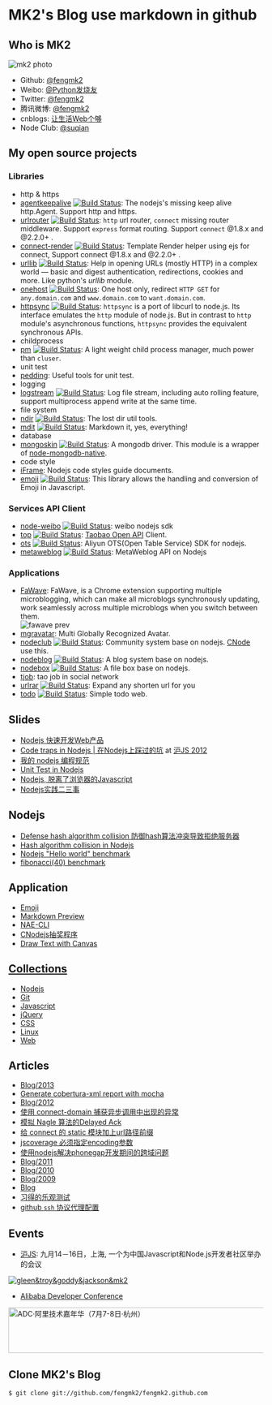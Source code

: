 # MK2's Blog use markdown in github

## Who is MK2

![mk2 photo](https://secure.gravatar.com/avatar/95b9d41231617a05ced5604d242c9670?s=200)

* Github: [@fengmk2](https://github.com/fengmk2)
* Weibo: [@Python发烧友](http://weibo.com/imk2)
* Twitter: [@fengmk2](http://twitter.com/fengmk2)
* 腾讯微博: [@fengmk2](http://t.qq.com/fengmk2)
* cnblogs: [让生活Web个够](http://fengmk2.cnblogs.com/)
* Node Club: [@suqian](http://cnodejs.org/user/suqian)

## My open source projects

### Libraries

* http & https
 * [agentkeepalive](https://github.com/TBEDP/agentkeepalive) [![Build Status](https://secure.travis-ci.org/TBEDP/agentkeepalive.png)](http://travis-ci.org/TBEDP/agentkeepalive): The nodejs's missing keep alive http.Agent. Support http and https.
 * [urlrouter](https://github.com/fengmk2/urlrouter) [![Build Status](https://secure.travis-ci.org/fengmk2/urlrouter.png)](http://travis-ci.org/fengmk2/urlrouter): `http` url router, `connect` missing router middleware. Support `express` format routing. Support `connect` @1.8.x and @2.2.0+ .
 * [connect-render](https://github.com/fengmk2/connect-render) [![Build Status](https://secure.travis-ci.org/fengmk2/connect-render.png)](http://travis-ci.org/fengmk2/connect-render): Template Render helper using ejs for connect, Support connect @1.8.x and @2.2.0+ .
 * [urllib](https://github.com/TBEDP/urllib) [![Build Status](https://secure.travis-ci.org/TBEDP/urllib.png)](http://travis-ci.org/TBEDP/urllib): Help in opening URLs (mostly HTTP) in a complex world — basic and digest authentication, redirections, cookies and more. Like python's _urllib_ module.
 * [onehost](https://github.com/fengmk2/onehost) [![Build Status](https://secure.travis-ci.org/fengmk2/onehost.png)](http://travis-ci.org/fengmk2/onehost): One host only, redirect `HTTP GET` for `any.domain.com` and `www.domain.com` to `want.domain.com`.
 * [httpsync](https://github.com/fengmk2/node-curl) [![Build Status](https://secure.travis-ci.org/fengmk2/node-curl.png)](http://travis-ci.org/fengmk2/node-curl): `httpsync` is a port of libcurl to node.js. Its interface emulates the `http` module of node.js. But in contrast to `http` module's asynchronous functions, `httpsync` provides the equivalent synchronous APIs.
* childprocess
 * [pm](https://github.com/aleafs/pm) [![Build Status](https://secure.travis-ci.org/aleafs/pm.png)](http://travis-ci.org/aleafs/pm): A light weight child process manager, much power than `cluser`.
* unit test
 * [pedding](https://github.com/fengmk2/pedding): Useful tools for unit test.
* logging
 * [logstream](https://github.com/fengmk2/logstream) [![Build Status](https://secure.travis-ci.org/fengmk2/logstream.png)](http://travis-ci.org/fengmk2/logstream): Log file stream, including auto rolling feature, support multiprocess append write at the same time.
* file system
 * [ndir](https://github.com/fengmk2/ndir) [![Build Status](https://secure.travis-ci.org/fengmk2/ndir.png?branch=master)](http://travis-ci.org/fengmk2/ndir): The lost dir util tools. 
 * [mdit](https://github.com/fengmk2/mdit) [![Build Status](https://secure.travis-ci.org/fengmk2/mdit.png?branch=master)](http://travis-ci.org/fengmk2/mdit): Markdown it, yes, everything!
* database
 * [mongoskin](https://github.com/kissjs/node-mongoskin) [![Build Status](https://secure.travis-ci.org/kissjs/node-mongoskin.png?branch=master)](https://secure.travis-ci.org/kissjs/node-mongoskin): A mongodb driver. This module is a wrapper of [node-mongodb-native](http://christkv.github.com/node-mongodb-native/).
* code style
 * [iFrame](https://github.com/windyrobin/iFrame): Nodejs code styles guide documents.
* [emoji](https://github.com/fengmk2/emoji) [![Build Status](https://secure.travis-ci.org/fengmk2/emoji.png)](http://travis-ci.org/fengmk2/emoji): This library allows the handling and conversion of Emoji in Javascript.

### Services API Client

* [node-weibo](https://github.com/fengmk2/node-weibo) [![Build Status](https://secure.travis-ci.org/fengmk2/node-weibo.png?branch=master)](http://travis-ci.org/fengmk2/node-weibo): weibo nodejs sdk
* [top](https://github.com/fengmk2/top) [![Build Status](https://secure.travis-ci.org/fengmk2/top.png)](http://travis-ci.org/fengmk2/top): [Taobao Open API](http://open.taobao.com/) Client.
* [ots](https://github.com/fengmk2/ots) [![Build Status](https://secure.travis-ci.org/fengmk2/ots.png)](http://travis-ci.org/fengmk2/ots): Aliyun OTS(Open Table Service) SDK for nodejs.
* [metaweblog](https://github.com/fengmk2/metaweblog) [![Build Status](https://secure.travis-ci.org/fengmk2/metaweblog.png?branch=master)](http://travis-ci.org/fengmk2/metaweblog): MetaWeblog API on Nodejs

### Applications

* [FaWave](https://chrome.google.com/webstore/detail/aicelmgbddfgmpieedjiggifabdpcnln): FaWave, is a Chrome extension supporting multiple microblogging, which can make all microblogs synchronously updating, work seamlessly across multiple microblogs when you switch between them.
<br/>![fawave prev](http://ww2.sinaimg.cn/large/6cfc7910jw1dp88kwaao5j.jpg)
* [mgravatar](https://github.com/fengmk2/mgravatar): Multi Globally Recognized Avatar.
* [nodeclub](https://github.com/cnodejs/nodeclub) [![Build Status](https://secure.travis-ci.org/cnodejs/nodeclub.png)](http://travis-ci.org/cnodejs/nodeclub): Community system base on nodejs. [CNode](http://cnodejs.org) use this.
* [nodeblog](https://github.com/fengmk2/nodeblog) [![Build Status](https://secure.travis-ci.org/fengmk2/nodeblog.png)](http://travis-ci.org/fengmk2/nodeblog): A blog system base on nodejs. 
* [nodebox](https://github.com/fengmk2/nodebox) [![Build Status](https://secure.travis-ci.org/fengmk2/nodebox.png)](http://travis-ci.org/fengmk2/nodebox): A file box base on nodejs.
* [tjob](https://github.com/TBEDP/tjob): tao job in social network
* [urlrar](https://github.com/fengmk2/urlrar) [![Build Status](https://secure.travis-ci.org/fengmk2/urlrar.png)](http://travis-ci.org/fengmk2/urlrar): Expand any shorten url for you
* [todo](https://github.com/fengmk2/todo) [![Build Status](https://secure.travis-ci.org/fengmk2/todo.png)](http://travis-ci.org/fengmk2/todo): Simple todo web.

## Slides

* [Nodejs 快速开发Web产品](./ppt/nodejs-web-dev.html)
* [Code traps in Nodejs | 在Nodejs上踩过的坑](./ppt/hujs.html) at [沪JS 2012](http://www.hujs.org/)
* [我的 nodejs 编程规范](./ppt/nodejs_programming_style.html)
* [Unit Test in Nodejs](/ppt/unittest-and-bdd-in-nodejs-with-mocha.html)
* [Nodejs, 脱离了浏览器的Javascript](/ppt/qcon2011/index.html)
* [Nodejs实践二三事](/ppt/those-things-using-nodejs/index.html)

## Nodejs

* [Defense hash algorithm collision 防御hash算法冲突导致拒绝服务器](/blog/2011/defense-hash-algorithm-collision-dos.html)
* [Hash algorithm collision in Nodejs](/blog/2011/hac-in-nodejs-results.html)
* [Nodejs "Hello world" benchmark](/blog/helloworld-benchmark.html)
* [fibonacci(40) benchmark](/blog/2011/fibonacci/nodejs-python-php-ruby-lua.html)

## Application

* [Emoji](./emoji/)
* [Markdown Preview](./browser.html)
* [NAE-CLI](http://club.cnodejs.org/topic/4f387648301a48d50e003d4c)
* [CNodejs抽奖程序](/lottery/index.html)
* [Draw Text with Canvas](/blog/2011/canvas-text.html)

## [Collections](./collections)

* [Nodejs](./collections/nodejs.html)
* [Git](./collections/git.html)
* [Javascript](/collections/javascript.html)
* [jQuery](/collections/jquery.html)
* [CSS](/collections/css.html)
* [Linux](/collections/linux.html)
* [Web](/collections/web.html)

## Articles

* [Blog/2013](./blog/2013)
 * [Generate cobertura-xml report with mocha](./blog/2013/02/cobertura-xml-with-mocha.html) 
* [Blog/2012](./blog/2012)
 * [使用 connect-domain 捕获异步调用中出现的异常](./blog/2012/12/domain_module.html)
 * [模拟 Nagle 算法的Delayed Ack](./benchmark/nagle-algorithm-delayed-ack-mock.html)
 * [给 connect 的 static 模块加上url路径前缀](./blog/2012/06/use-pre-for-connect-static-middleware.html)
 * [jscoverage 必须指定encoding参数](./blog/2012/06/jscoverage-must-set-encoding.html)
 * [使用nodejs解决phonegap开发期间的跨域问题](./blog/2012/05/phonegap-dev-env-cross-domain-with-nodejs.html)
* [Blog/2011](./blog/2011)
* [Blog/2010](./blog/2010)
* [Blog/2009](./blog/2009)
* [Blog](./blog/)
* [习得的乐观测试](./Learned-Optimism-Test.htm)
* [github `ssh` 协议代理配置](./github-proxy.html)

## Events

* [沪JS](http://www.hujs.org/): 九月14－16日，上海, 一个为中国Javascript和Node.js开发者社区举办的会议

[![gleen&troy&goddy&jackson&mk2](http://ww3.sinaimg.cn/bmiddle/6cfc7910jw1dx6wgxck38j.jpg)](http://ww3.sinaimg.cn/large/6cfc7910jw1dx6wgxck38j.jpg)

* [Alibaba Developer Conference]

<a href="http://adc.taobao.com/" target="_blank"><img src="http://adc.taobao.com/bundles/devcarnival/images/d2_728x90.jpg" width="728" height="90" alt="ADC·阿里技术嘉年华（7月7-8日·杭州）" /></a>

[Alibaba Developer Conference]: http://adc.taobao.com/

## Clone MK2's Blog

```
$ git clone git://github.com/fengmk2/fengmk2.github.com
```